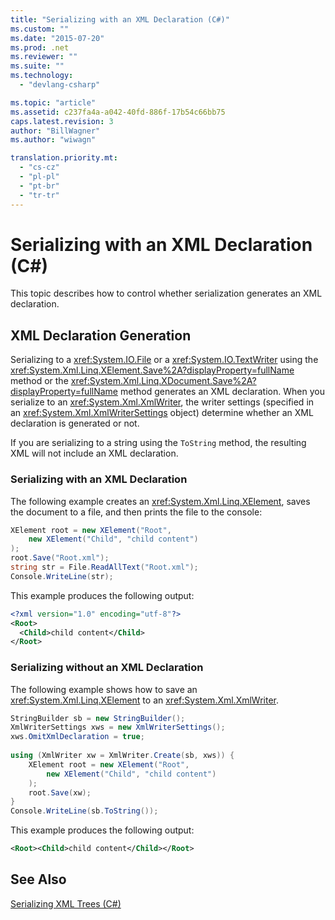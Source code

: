 ```yaml
---
title: "Serializing with an XML Declaration (C#)"
ms.custom: ""
ms.date: "2015-07-20"
ms.prod: .net
ms.reviewer: ""
ms.suite: ""
ms.technology: 
  - "devlang-csharp"

ms.topic: "article"
ms.assetid: c237fa4a-a042-40fd-886f-17b54c66bb75
caps.latest.revision: 3
author: "BillWagner"
ms.author: "wiwagn"

translation.priority.mt: 
  - "cs-cz"
  - "pl-pl"
  - "pt-br"
  - "tr-tr"
---
```

# Serializing with an XML Declaration (C#)
This topic describes how to control whether serialization generates an XML declaration.  
  
## XML Declaration Generation  
 Serializing to a <xref:System.IO.File> or a <xref:System.IO.TextWriter> using the <xref:System.Xml.Linq.XElement.Save%2A?displayProperty=fullName> method or the <xref:System.Xml.Linq.XDocument.Save%2A?displayProperty=fullName> method generates an XML declaration. When you serialize to an <xref:System.Xml.XmlWriter>, the writer settings (specified in an <xref:System.Xml.XmlWriterSettings> object) determine whether an XML declaration is generated or not.  
  
 If you are serializing to a string using the `ToString` method, the resulting XML will not include an XML declaration.  
  
### Serializing with an XML Declaration  
 The following example creates an <xref:System.Xml.Linq.XElement>, saves the document to a file, and then prints the file to the console:  
  
```csharp  
XElement root = new XElement("Root",  
    new XElement("Child", "child content")  
);  
root.Save("Root.xml");  
string str = File.ReadAllText("Root.xml");  
Console.WriteLine(str);  
```  
  
 This example produces the following output:  
  
```xml  
<?xml version="1.0" encoding="utf-8"?>  
<Root>  
  <Child>child content</Child>  
</Root>  
```  
  
### Serializing without an XML Declaration  
 The following example shows how to save an <xref:System.Xml.Linq.XElement> to an <xref:System.Xml.XmlWriter>.  
  
```csharp  
StringBuilder sb = new StringBuilder();  
XmlWriterSettings xws = new XmlWriterSettings();  
xws.OmitXmlDeclaration = true;  
  
using (XmlWriter xw = XmlWriter.Create(sb, xws)) {  
    XElement root = new XElement("Root",  
        new XElement("Child", "child content")  
    );  
    root.Save(xw);  
}  
Console.WriteLine(sb.ToString());  
```  
  
 This example produces the following output:  
  
```xml  
<Root><Child>child content</Child></Root>  
```  
  
## See Also  
 [Serializing XML Trees (C#)](../../../../csharp/programming-guide/concepts/linq/serializing-xml-trees.md)
